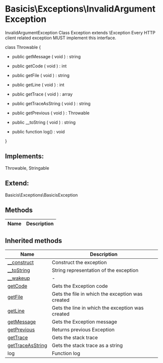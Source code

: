 # Basicis\Exceptions\InvalidArgumentException  

InvalidArgumentException Class
Exception extends \Exception
Every HTTP client related exception MUST implement this interface.

class Throwable {
 - public getMessage ( void ) : string

 - public getCode ( void ) : int

 - public getFile ( void ) : string

 - public getLine ( void ) : int

 - public getTrace ( void ) : array

 - public getTraceAsString ( void ) : string

 - public getPrevious ( void ) : Throwable

 - public __toString ( void ) : string

 - public function log() : void

}  

## Implements:
Throwable, Stringable

## Extend:

Basicis\Exceptions\BasicisException

## Methods

| Name | Description |
|------|-------------|

## Inherited methods

| Name | Description |
|------|-------------|
| [__construct](https://secure.php.net/manual/en/exception.__construct.php) | Construct the exception |
| [__toString](https://secure.php.net/manual/en/exception.__tostring.php) | String representation of the exception |
| [__wakeup](https://secure.php.net/manual/en/exception.__wakeup.php) | - |
| [getCode](https://secure.php.net/manual/en/exception.getcode.php) | Gets the Exception code |
| [getFile](https://secure.php.net/manual/en/exception.getfile.php) | Gets the file in which the exception was created |
| [getLine](https://secure.php.net/manual/en/exception.getline.php) | Gets the line in which the exception was created |
| [getMessage](https://secure.php.net/manual/en/exception.getmessage.php) | Gets the Exception message |
| [getPrevious](https://secure.php.net/manual/en/exception.getprevious.php) | Returns previous Exception |
| [getTrace](https://secure.php.net/manual/en/exception.gettrace.php) | Gets the stack trace |
| [getTraceAsString](https://secure.php.net/manual/en/exception.gettraceasstring.php) | Gets the stack trace as a string |
|log|Function log|


